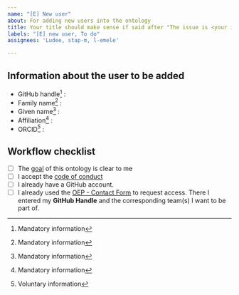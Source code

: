```yaml
---
name: "[E] New user"
about: For adding new users into the ontology
title: Your title should make sense if said after "The issue is <your issue title>"
labels: "[E] new user, To do"
assignees: 'Ludee, stap-m, l-emele'

---
```


## Information about the user to be added

* GitHub handle[^1] :
* Family name[^1] :
* Given name[^1] :
* Affiliation[^1] :
* ORCID[^2] :

[^1]: Mandatory information
[^2]: Voluntary information

## Workflow checklist

- [ ] The [goal](https://github.com/OpenEnergyPlatform/ontology/blob/dev/README.md) of this ontology is clear to me
- [ ] I accept the [code of conduct](https://github.com/OpenEnergyPlatform/ontology/blob/dev/CODE_OF_CONDUCT.md)
- [ ] I already have a GitHub account.
- [ ] I already used the [OEP - Contact Form](https://openenergy-platform.org/contact/) to request access. There I entered my **GitHub Handle** and the corresponding team(s) I want to be part of.